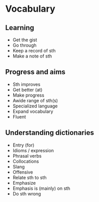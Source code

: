 # Vocabulary

## Learning

- Get the gist
- Go through
- Keep a record of sth
- Make a note of sth

## Progress and aims

- Sth improves
- Get better (at)
- Make progress
- Awide range of sth(s)
- Specialized language
- Expand vocabulary
- Fluent

## Understanding dictionaries

- Entry (for)
- Idioms / expression
- Phrasal verbs
- Collocations
- Slang
- Offensive
- Relate sth to sth
- Emphasize
- Emphasis is (mainly) on sth
- Do sth wrong
